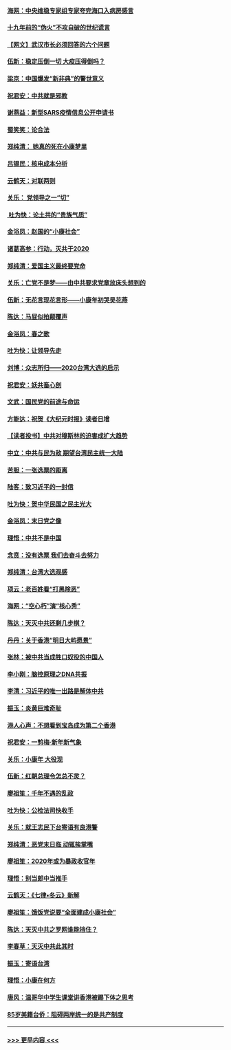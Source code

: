 #### [海网：中央维稳专家组专家夸完海口入病房感言](../pages/nsc993/n11815138.md?t=01231922) 
#### [十九年前的“伪火”不攻自破的世纪谎言](../pages/nsc993/n11813238.md?t=01231922) 
#### [【网文】武汉市长必须回答的六个问题](../pages/nsc993/n11813848.md?t=01231922) 
#### [伍新：稳定压倒一切 大疫压得倒吗？](../pages/nsc993/n11812634.md?t=01231922) 
#### [梁京：中国爆发“新非典”的警世意义](../pages/nsc993/n11812554.md?t=01231922) 
#### [祝君安：中共就是邪教](../pages/nsc993/n11812431.md?t=01231922) 
#### [谢燕益：新型SARS疫情信息公开申请书](../pages/nsc993/n11808840.md?t=01231922) 
#### [蜀笑笑：论合法](../pages/nsc993/n11808064.md?t=01231922) 
#### [郑纯清： 她真的死在小康梦里](../pages/nsc993/n11806623.md?t=01231922) 
#### [吕锡民：核电成本分析](../pages/nsc993/n11806284.md?t=01231922) 
#### [云鹤天：对联两则](../pages/nsc993/n11805957.md?t=01231922) 
#### [关乐： 党领导之一“切”](../pages/nsc993/n11804505.md?t=01231922) 
#### [ 吐为快：论土共的“贵族气质”](../pages/nsc993/n11804490.md?t=01231922) 
#### [金浴凤：赵国的“小康社会”](../pages/nsc993/n11804452.md?t=01231922) 
#### [诸葛高参：行动，灭共于2020](../pages/nsc993/n11804120.md?t=01231922) 
#### [郑纯清：爱国主义最终要党命](../pages/nsc993/n11802197.md?t=01231922) 
#### [关乐：亡党不是梦——由中共要求党章放床头想到的](../pages/nsc993/n11802156.md?t=01231922) 
#### [伍新：无花言现花言形——小康年初哭吴花燕](../pages/nsc993/n11800044.md?t=01231922) 
#### [陈达：马屁似拍颠覆声](../pages/nsc993/n11800010.md?t=01231922) 
#### [金浴凤：春之歌](../pages/nsc993/n11797687.md?t=01231922) 
#### [吐为快：让领导先走](../pages/nsc993/n11797512.md?t=01231922) 
#### [刘博：众志所归——2020台湾大选的启示](../pages/nsc993/n11796878.md?t=01231922) 
#### [祝君安：妖共畜心剖](../pages/nsc993/n11794273.md?t=01231922) 
#### [文武：国民党的前途与命运](../pages/nsc993/n11794198.md?t=01231922) 
#### [方能达：祝贺《大纪元时报》读者日增](../pages/nsc993/n11793807.md?t=01231922) 
#### [【读者投书】中共对穆斯林的迫害成扩大趋势](../pages/nsc993/n11791371.md?t=01231922) 
#### [中立：中共与民为敌 期望台湾民主统一大陆](../pages/nsc993/n11790392.md?t=01231922) 
#### [苦胆：一张选票的距离](../pages/nsc993/n11788914.md?t=01231922) 
#### [陆客：致习近平的一封信](../pages/nsc993/n11788867.md?t=01231922) 
#### [吐为快：贺中华民国之民主光大](../pages/nsc993/n11788618.md?t=01231922) 
#### [金浴凤：末日党之像](../pages/nsc993/n11787475.md?t=01231922) 
#### [理悟：中共不是中国](../pages/nsc993/n11787463.md?t=01231922) 
#### [念贲：没有选票  我们去奋斗去努力](../pages/nsc993/n11787398.md?t=01231922) 
#### [郑纯清：台湾大选观感](../pages/nsc993/n11786210.md?t=01231922) 
#### [项云：老百姓看“打黑除恶”](../pages/nsc993/n11785398.md?t=01231922) 
#### [海网：“空心朽”演“核心秀”](../pages/nsc993/n11783874.md?t=01231922) 
#### [陈达：天灭中共还剩几步棋？](../pages/nsc993/n11783719.md?t=01231922) 
#### [丹丹：关于香港“明日大屿愿景”](../pages/nsc993/n11783273.md?t=01231922) 
#### [张林：被中共当成牲口奴役的中国人](../pages/nsc993/n11782397.md?t=01231922) 
#### [李小刚：脑控原理之DNA共振](../pages/nsc993/n11780962.md?t=01231922) 
#### [李清：习近平的唯一出路是解体中共](../pages/nsc993/n11780866.md?t=01231922) 
#### [振玉：炎黄巨难奇耻](../pages/nsc993/n11779632.md?t=01231922) 
#### [港人心声：不想看到宝岛成为第二个香港](../pages/nsc993/n11778817.md?t=01231922) 
#### [祝君安：一剪梅‧新年新气象](../pages/nsc993/n11776340.md?t=01231922) 
#### [关乐：小康年 大役现](../pages/nsc993/n11774213.md?t=01231922) 
#### [伍新：红朝总理令怎总不灵？](../pages/nsc993/n11770813.md?t=01231922) 
#### [廖祖笙：千年不遇的乱政](../pages/nsc993/n11770373.md?t=01231922) 
#### [吐为快：公检法司快收手](../pages/nsc993/n11770359.md?t=01231922) 
#### [关乐：就王志民下台寄语有良港警](../pages/nsc993/n11769903.md?t=01231922) 
#### [郑纯清：恶党末日临 动辄挨掌嘴](../pages/nsc993/n11769356.md?t=01231922) 
#### [廖祖笙：2020年或为暴政收官年](../pages/nsc993/n11768216.md?t=01231922) 
#### [理悟：别当郎中当推手](../pages/nsc993/n11768243.md?t=01231922) 
#### [云鹤天：《七律▪冬云》新解](../pages/nsc993/n11768204.md?t=01231922) 
#### [廖祖笙：饿饭党说要“全面建成小康社会”](../pages/nsc993/n11767482.md?t=01231922) 
#### [陈达：天灭中共之罗网谁能挡住？](../pages/nsc993/n11767465.md?t=01231922) 
#### [李春草：天灭中共此其时](../pages/nsc993/n11767452.md?t=01231922) 
#### [振玉：寄语台湾](../pages/nsc993/n11767432.md?t=01231922) 
#### [理悟：小康在何方](../pages/nsc993/n11767394.md?t=01231922) 
#### [唐风：温哥华中学生课堂讲香港被踢下体之思考](../pages/nsc993/n11766848.md?t=01231922) 
#### [85岁美籍台侨：阻碍两岸统一的是共产制度](../pages/nsc993/n11765043.md?t=01231922) 

----
#### [ >>> 更早内容 <<< ](../indexes/nsc993-earlier.md)
